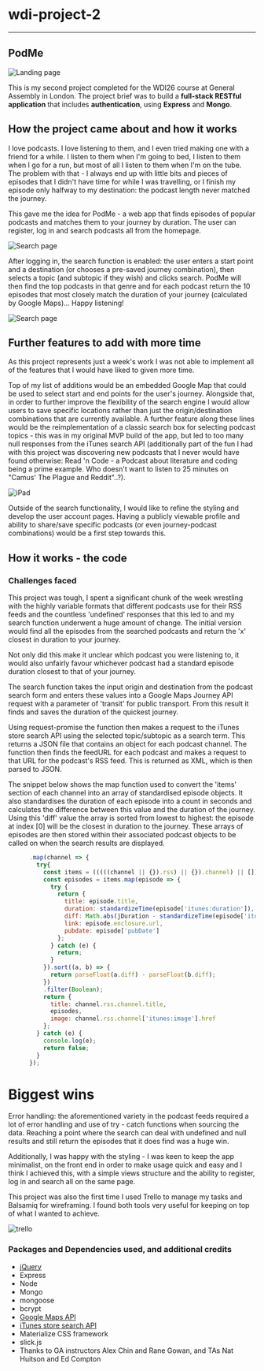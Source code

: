 # wdi-project-2

---

## PodMe

![Landing page](src/images/PodMeHomepage.png)

This is my second project completed for the WDI26 course at General Assembly in London. The project brief was to build a **full-stack RESTful application** that includes **authentication**, using **Express** and **Mongo**.

## How the project came about and how it works

I love podcasts. I love listening to them, and I even tried making one with a friend for a while. I listen to them when I'm going to bed, I listen to them when I go for a run, but most of all I listen to them when I'm on the tube. The problem with that - I always end up with little bits and pieces of episodes that I didn't have time for while I was travelling, or I finish my episode only halfway to my destination: the podcast length never matched the journey.

This gave me the idea for PodMe - a web app that finds episodes of popular podcasts and matches them to your journey by duration. The user can register, log in and search podcasts all from the homepage.

![Search page](src/images/SearchPage.png)

After logging in, the search function is enabled: the user enters a start point and a destination (or chooses a pre-saved journey combination), then selects a topic (and subtopic if they wish) and clicks search. PodMe will then find the top podcasts in that genre and for each podcast return the 10 episodes that most closely match the duration of your journey (calculated by Google Maps)... Happy listening!

![Search page](src/images/TechNewsResult.png)

## Further features to add with more time

As this project represents just a week's work I was not able to implement all of the features that I would have liked to given more time.

Top of my list of additions would be an embedded Google Map that could be used to select start and end points for the user's journey. Alongside that, in order to further improve the flexibility of the search engine I would allow users to save specific locations rather than just the origin/destination combinations that are currently available. A further feature along these lines would be the reimplementation of a classic search box for selecting podcast topics - this was in my original MVP build of the app, but led to too many null responses from the iTunes search API (additionally part of the fun I had with this project was discovering new podcasts that I never would have found otherwise: Read 'n Code - a Podcast about literature and coding being a prime example. Who doesn't want to listen to 25 minutes on "Camus' The Plague and Reddit"..?).

![iPad](src/images/Responsiveipad.png)

Outside of the search functionality, I would like to refine the styling and develop the user account pages. Having a publicly viewable profile and ability to share/save specific podcasts (or even journey-podcast combinations) would be a first step towards this.

## How it works - the code


### Challenges faced

This project was tough, I spent a significant chunk of the week wrestling with the highly variable formats that different podcasts use for their RSS feeds and the countless 'undefined' responses that this led to and my search function underwent a huge amount of change. The initial version would find all the episodes from the searched podcasts and return the 'x' closest in duration to your journey.

Not only did this make it unclear which podcast you were listening to, it would also unfairly favour whichever podcast had a standard episode duration closest to that of your journey.

The search function takes the input origin and destination from the podcast search form and enters these values into a Google Maps Journey API request with a parameter of 'transit' for public transport. From this result it finds and saves the duration of the quickest journey.

Using request-promise the function then makes a request to the iTunes store search API using the selected topic/subtopic as a search term. This returns a JSON file that contains an object for each podcast channel. The function then finds the feedURL for each podcast and makes a request to that URL for the podcast's RSS feed. This is returned as XML, which is then parsed to JSON.

The snippet below shows the map function used to convert the 'items' section of each channel into an array of standardised episode objects. It also standardises the duration of each episode into a count in seconds and calculates the difference between this value and the duration of the journey. Using this 'diff' value the array is sorted from lowest to highest: the episode at index [0] will be the closest in duration to the journey. These arrays of episodes are then stored within their associated podcast objects to be called on when the search results are displayed.

```javascript
      .map(channel => {
        try{
          const items = (((((channel || {}).rss) || {}).channel) || []).item;
          const episodes = items.map(episode => {
            try {
              return {
                title: episode.title,
                duration: standardizeTime(episode['itunes:duration']),
                diff: Math.abs(jDuration - standardizeTime(episode['itunes:duration'])),
                link: episode.enclosure.url,
                pubdate: episode['pubDate']
              };
            } catch (e) {
              return;
            }
          }).sort((a, b) => {
            return parseFloat(a.diff) - parseFloat(b.diff);
          })
          .filter(Boolean);
          return {
            title: channel.rss.channel.title,
            episodes,
            image: channel.rss.channel['itunes:image'].href
          };
        } catch (e) {
          console.log(e);
          return false;
        }
      });
```


# Biggest wins

Error handling: the aforementioned variety in the podcast feeds required a lot of error handling and use of try - catch functions when sourcing the data. Reaching a point where the search can deal with undefined and null results and still return the episodes that it does find was a huge win.

Additionally, I was happy with the styling - I was keen to keep the app minimalist, on the front end in order to make usage quick and easy and I think I achieved this, with a simple views structure and the ability to register, log in and search all on the same page.

This project was also the first time I used Trello to manage my tasks and Balsamiq for wireframing. I found both tools very useful for keeping on top of what I wanted to achieve.

![trello](src/images/TrelloExample.png)

### Packages and Dependencies used, and additional credits

- [jQuery](https://code.jquery.com/)
- Express
- Node
- Mongo
- mongoose
- bcrypt
- [Google Maps API](https://developers.google.com/maps/documentation/directions/)
- [iTunes store search API](https://affiliate.itunes.apple.com/resources/documentation/itunes-store-web-service-search-api/)
- Materialize CSS framework
- slick.js
- Thanks to GA instructors Alex Chin and Rane Gowan, and TAs Nat Huitson and Ed Compton

